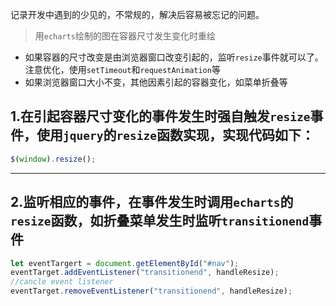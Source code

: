 记录开发中遇到的少见的，不常规的，解决后容易被忘记的问题。

> 用`echarts`绘制的图在容器尺寸发生变化时重绘

- 如果容器的尺寸改变是由浏览器窗口改变引起的，监听`resize`事件就可以了。注意优化，使用`setTimeout`和`requestAnimation`等
- 如果浏览器窗口大小不变，其他因素引起的容器变化，如菜单折叠等

## 1.在引起容器尺寸变化的事件发生时强自触发`resize`事件，使用`jquery`的`resize`函数实现，实现代码如下：

```js
$(window).resize();
```

---

## 2.监听相应的事件，在事件发生时调用`echarts`的`resize`函数，如折叠菜单发生时监听`transitionend`事件

```js
let eventTargert = document.getElementById("#nav");
eventTarget.addEventListener("transitionend", handleResize);
//cancle event listener
eventTarget.removeEventListener("transitionend", handleResize);
```
